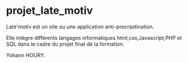 # projet_late_motiv

Late'motiv est un site ou une application anti-procrastination.

Elle intègre différents langages informatiques html,css,Javascript,PHP et SQL
dans le cadre du projet final de la formation.

Yohann HOURY.

